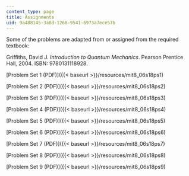 ```yaml
---
content_type: page
title: Assignments
uid: 9a488145-3a8d-1268-9541-6973a7ece57b
---
```


Some of the problems are adapted from or assigned from the required textbook:

Griffiths, David J. _Introduction to Quantum Mechanics_. Pearson Prentice Hall, 2004. ISBN: 9780131118928.

[Problem Set 1 (PDF)]({{< baseurl >}}/resources/mit8_06s18ps1)

[Problem Set 2 (PDF)]({{< baseurl >}}/resources/mit8_06s18ps2)

[Problem Set 3 (PDF)]({{< baseurl >}}/resources/mit8_06s18ps3)

[Problem Set 4 (PDF)]({{< baseurl >}}/resources/mit8_06s18ps4)

[Problem Set 5 (PDF)]({{< baseurl >}}/resources/mit8_06s18ps5)

[Problem Set 6 (PDF)]({{< baseurl >}}/resources/mit8_06s18ps6)

[Problem Set 7 (PDF)]({{< baseurl >}}/resources/mit8_06s18ps7)

[Problem Set 8 (PDF)]({{< baseurl >}}/resources/mit8_06s18ps8)

[Problem Set 9 (PDF)]({{< baseurl >}}/resources/mit8_06s18ps9)